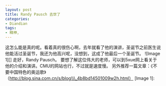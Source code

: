 ```yaml
---
layout: post
title: Randy Pausch 去世了
categories:
- Diandian
tags:
- 精神, 
---
```

这怎么能是真的呢。看着真的很伤心啊，去年就看了他的演讲，圣诞节之前医生说他能活过圣诞节，我还为他高兴呢，没想到，这成了他最后一个圣诞节。 !\[Image 1\]\[\] 走好，Randy Pausch。 要想了解这位伟大的老师，可以到5xue网上看关于他的介绍和演讲。CMU的网站也行，不过就是速度慢。 另外推荐一篇文章：《不要中国特色的奥运歌》（http://blog.sina.com.cn/s/blog\\\_4b8bd14501009w2h.html） \[Image 1\]: